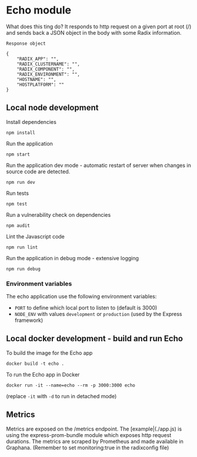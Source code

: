 # Echo module

What does this ting do? It responds to http request on a given port at root (/) and sends back a JSON object in the body with some Radix information.

```Response object```

```
{
    "RADIX_APP": "",
    "RADIX_CLUSTERNAME": "",
    "RADIX_COMPONENT": "",
    "RADIX_ENVIRONMENT": "",
    "HOSTNAME": "",
    "HOSTPLATFORM": ""
}
```

## Local node development

Install dependencies
```
npm install
```
Run the application
```
npm start
```
Run the application dev mode - automatic restart of server when changes in source code are detected.
```
npm run dev
```
Run tests
```
npm test
```
Run a vulnerability check on dependencies
```
npm audit
```
Lint the Javascript code
```
npm run lint
```
Run the application in debug mode - extensive logging
```
npm run debug
```

### Environment variables

The echo application use the following environment variables:

* ```PORT``` to define which local port to listen to (default is 3000)
* ```NODE_ENV``` with values ```development``` or ```production``` (used by the Express framework)

## Local docker development - build and run Echo

To build the image for the Echo app
```
docker build -t echo .
```

To run the Echo app in Docker
```
docker run -it --name=echo --rm -p 3000:3000 echo
```
(replace ```-it``` with ```-d``` to run in detached mode)

## Metrics

Metrics are exposed on the /metrics endpoint. The [example|(./app.js) is using the express-prom-bundle module which exposes http request durations. The metrics are scraped by Prometheus and made available in Graphana. (Remember to set monitoring:true in the radixconfig file)
